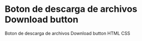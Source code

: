 # Boton de descarga de archivos Download button
 Boton de descarga de archivos Download button HTML CSS
